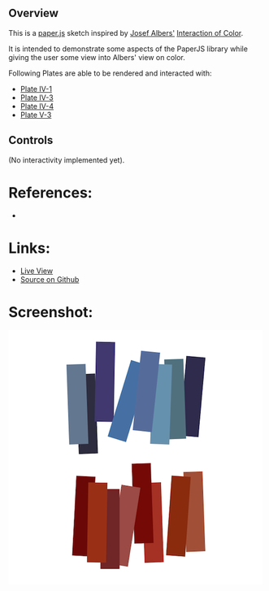 
## Overview

This is a [paper.js][paperjs-home] sketch inspired by [Josef Albers'][wikipedia-josef-albers] [Interaction of Color][albers-foundation].

It is intended to demonstrate some aspects of the PaperJS library while giving the user some view into Albers' view on color.

Following Plates are able to be rendered and interacted with:

* [Plate IV-1](?plate=iv_1)
* [Plate IV-3](?plate=iv_3)
* [Plate IV-4](?plate=iv_4)
* [Plate V-3](?plate=v_3)

## Controls

(No interactivity implemented yet).

# References:
* 

# Links: 

* [Live View][live-view]
* [Source on Github][source-code]

# Screenshot:

![screenshot][screenshot-01]

[paperjs-home]: http://http://paperjs.org/
[source-code]: https://github.com/brianhonohan/sketchbook/tree/master/paperjs/sketch_name/
[live-view]: https://brianhonohan.com/sketchbook/paperjs/sketch_name/
[screenshot-01]: ./screenshot-01.png

[wikipedia-josef-albers]: https://en.wikipedia.org/wiki/Josef_Albers
[albers-foundation]: https://albersfoundation.org/teaching/josef-albers/interaction-of-color/publications/overview/